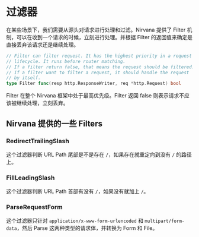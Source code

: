 # 过滤器

在某些场景下，我们需要从源头对请求进行处理和过滤。Nirvana 提供了 Filter 机制，可以在收到一个请求的时候，立刻进行处理。并根据 Filter 的返回值来确定是直接丢弃该请求还是继续处理。

```go
// Filter can filter request. It has the highest priority in a request
// lifecycle. It runs before router matching.
// If a filter return false, that means the request should be filtered.
// If a filter want to filter a request, it should handle the request
// by itself.
type Filter func(resp http.ResponseWriter, req *http.Request) bool
```

Filter 在整个 Nirvana 框架中处于最高优先级。Filter 返回 false 则表示请求不应该被继续处理，立刻丢弃。

## Nirvana 提供的一些 Filters

### RedirectTrailingSlash

这个过滤器判断 URL Path 尾部是不是存在 `/`，如果存在就重定向到没有 `/` 的路径上。

### FillLeadingSlash

这个过滤器判断 URL Path 首部有没有 `/`，如果没有就加上 `/`。

### ParseRequestForm

这个过滤器只针对 `application/x-www-form-urlencoded` 和 `multipart/form-data`，然后 Parse 这两种类型的请求体，并转换为 Form 和 File。

